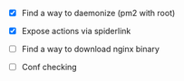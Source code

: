 
- [X] Find a way to daemonize (pm2 with root)
- [X] Expose actions via spiderlink


- [ ] Find a way to download nginx binary
- [ ] Conf checking
